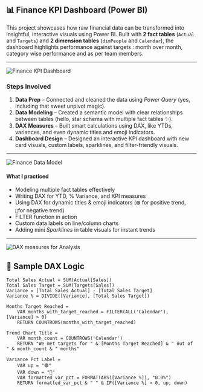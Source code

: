 ## 📊 Finance KPI Dashboard (Power BI)

This project showcases how raw financial data can be transformed into insightful, interactive visuals using Power BI.
Built with **2 fact tables** (`Actual` and `Targets`) and **2 dimension tables** (`dimPeople` and `Calendar`), 
the dashboard highlights performance against targets : month over month, category wise performance and as per team members.

---

![Finance KPI Dashboard](https://github.com/user-attachments/assets/77099a1e-5ede-4528-abc4-6e56d9a2a06f)


### Steps Involved

1. **Data Prep** – Connected and cleaned the data using *Power Query* (yes, including that sweet unpivot magic).
2. **Data Modeling** – Created a semantic model with clear relationships between tables (hello, star schema with multiple fact tables ✨).
3. **DAX Measures** – Built smart calculations using DAX, like YTDs, variances, and even dynamic titles and emoji indicators.
4. **Dashboard Design** – Designed an interactive KPI dashboard with new card visuals, custom labels, sparklines, and filter-friendly visuals.

---

![Finance Data Model](https://github.com/user-attachments/assets/d459d816-5082-4b06-b709-0fd169720bd1)



#### What I practiced
 
- Modeling multiple fact tables effectively  
- Writing DAX for YTD, % Variance, and KPI measures  
- Using DAX for dynamic titles & emoji indicators (`🟢` for positive trend, `🔴`for negative trend)  
- FILTER function in action 
- Custom data labels on line/column charts  
- Adding mini *Sparklines* in table visuals for instant trends  

---



![DAX measures for Analysis](https://github.com/user-attachments/assets/4425d3ad-f5fe-49c7-8fe4-e62d62fd0754)


## 🧠 Sample DAX Logic

```DAX
Total Sales Actual = SUM(Actual[Sales])
Total Sales Target = SUM(Targets[Sales])
Variance = [Total Sales Actual] - [Total Sales Target]
Variance % = DIVIDE([Variance], [Total Sales Target])

```

```dax
Months Target Reached = 
    VAR months_with_target_reached = FILTER(ALL('Calendar'), [Variance] > 0)
    RETURN COUNTROWS(months_with_target_reached)

Trend Chart Title = 
    VAR month_count = COUNTROWS('Calendar')
    RETURN "We met targets for " & [Months Target Reached] & " out of " & month_count & " months"
```

```dax
Variance Pct Label = 
    VAR up = "🟢"
    VAR down = "🔴"
    VAR formatted_var_pct = FORMAT(ABS([Variance %]), "0.0%")
    RETURN formatted_var_pct & " " & IF([Variance %] > 0, up, down)
```
